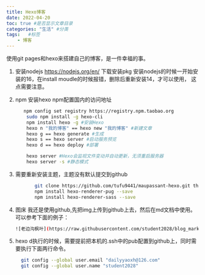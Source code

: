 ```yaml
---
title: Hexo博客
date: 2022-04-20
toc: true #是否显示文章目录
categories: "生活" #分类
tags:   #标签
    - 博客
---
```

 使用git pages和hexo来搭建自己的博客，是一件幸福的事。

1. 安装nodejs https://nodejs.org/en/ 下载安装pkg
   安装nodejs的时候一开始安装的16，在install moudle的时候报错，删除后重新安装14，才可以使用，
   这点需要注意。

2. npm 安装hexo
   npm配置国内的访问地址 
    ```bash
       npm config set registry https://registry.npm.taobao.org 
        sudo npm install -g hexo-cli 
        npm install hexo -g #安装Hexo
        hexo n "我的博客" == hexo new "我的博客" #新建文章
        hexo g == hexo generate #生成
        hexo s == hexo server #启动服务预览
        hexo d == hexo deploy #部署

        hexo server #Hexo会监视文件变动并自动更新，无须重启服务器
        hexo server -s #静态模式
    ```

3. 需要重新安装主题，主题没有默认提交到github
   ```bash
          git clone https://github.com/tufu9441/maupassant-hexo.git themes/maupassant
          npm install hexo-renderer-pug --save
          npm install hexo-renderer-sass --save
   ```

4. 图床
   我还是使用github,先把img上传到github上去，然后在md文档中使用。可以参考下面的例子：
   ```bash
   ![老边沟枫叶](https://raw.githubusercontent.com/student2028/blog_markdown/master/img/fengye1.jpeg)
   ```
5. hexo d执行的时候，需要提前把本机的.ssh中的pub配置到github上，同时需要执行下面两行命令。
   ```bash
     git config --global user.email "dailyyaoxh@126.com"
     git config --global user.name "student2028"
   ```
